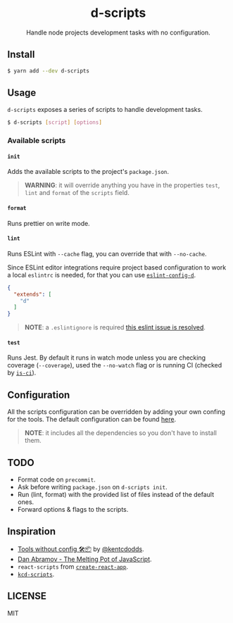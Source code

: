 <h1 align="center">
  d-scripts
</h1>

<p align="center">Handle node projects development tasks with no configuration.</p>

## Install

```bash
$ yarn add --dev d-scripts
```

## Usage

`d-scripts` exposes a series of scripts to handle development tasks. 

```bash
$ d-scripts [script] [options]
```

### Available scripts

#### `init`

Adds the available scripts to the project's `package.json`. 

> **WARNING**: it will override anything you have in the properties `test`, `lint` and `format` of the `scripts` field.

#### `format`

Runs prettier on write mode.

#### `lint`

Runs ESLint with `--cache` flag, you can override that with `--no-cache`.

Since ESLint editor integrations require project based configuration to work a local `eslintrc` is needed, for that you can use [`eslint-config-d`](https://github.com/trae/eslint-config-d).

```json
{
  "extends": [
    "d"
  ]
}
```

> **NOTE**: a `.eslintignore` is required [this eslint issue is resolved](https://github.com/eslint/eslint/issues/9227).

#### `test`

Runs Jest. By default it runs in watch mode unless you are checking coverage (`--coverage`), used the `--no-watch` flag or is running CI (checked by [`is-ci`](https://github.com/watson/is-ci)).

## Configuration

All the scripts configuration can be overridden by adding your own confing for the tools. The default configuration can be found [here](https://github.com/gillchristian/d-scripts/blob/master/config).

> **NOTE**: it includes all the dependencies so you don't have to install them.
 
## TODO

- Format code on `precommit`.
- Ask before writing `package.json` on `d-scripts init`.
- Run (lint, format) with the provided list of files instead of the default ones.
- Forward options & flags to the scripts.

## Inspiration

- [Tools without config 🛠📦](https://blog.kentcdodds.com/automation-without-config-412ab5e47229) by [@kentcdodds](https://github.com/kentcdodds/).
- [Dan Abramov - The Melting Pot of JavaScript](https://www.youtube.com/watch?v=G39lKaONAlA&feature=youtu.be).
- `react-scripts` from [`create-react-app`](https://github.com/facebookincubator/create-react-app).
- [`kcd-scripts`](https://github.com/kentcdodds/kcd-scripts).

## LICENSE

MIT
